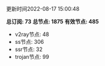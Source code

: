 更新时间2022-08-17 15:00:48

**总订阅: 73**
**总节点: 1875**
**有效节点: 485**
- v2ray节点: 48
- ss节点: 306
- ssr节点: 32
- trojan节点: 99
